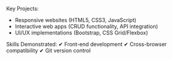 Key Projects:
- Responsive websites (HTML5, CSS3, JavaScript)
- Interactive web apps (CRUD functionality, API integration)
- UI/UX implementations (Bootstrap, CSS Grid/Flexbox)

Skills Demonstrated:
✔ Front-end development
✔ Cross-browser compatibility
✔ Git version control
